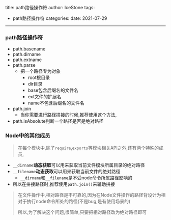 title: path路径操作符
author: IceStone 
tags: 
  - path路径操作符
categories: 
date: 2021-07-29
---
### path路径操作符

- path.basename
- path.dirname
- path.extname
- path.parse
  - 把一个路径专为对象
    - root根目录
    - dir目录
    - base包含后缀名的文件名
    - ext文件的扩展名
    - name不包含后缀名的文件名
- path.join
  - 当你需要进行路径拼接的时候,推荐使用这个方法,
- path.isAbsolute判断一个路径是否是绝对路径



### Node中的其他成员

> 在每个模块中,除了`require`,`exports`等模块相关API之外,还有两个特殊的成员,

- `__dirname`**动态获取**可以用来获取当前文件模块所属目录的绝对路径
- `__filename`**动态获取**可以用来获取当前文件的绝对路径
  - `__dirname`和`__filename`是不受node命令所属路径影响的
- 所以在拼接路径时,推荐使用`path.join()`来辅助拼接

>  在文件操作中,相对路径是不可靠的,因为在Node文件操作的路径背设计为相对于执行node命令所处的路径(不是bug,是有使用场景的)
>
> 所以,为了解决这个问题,很简单,只要把相对路径改为绝对路径即可